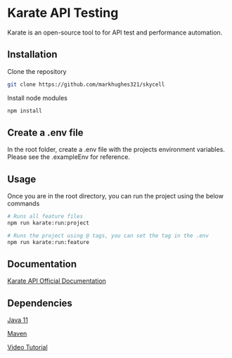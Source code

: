 # Karate API Testing

Karate is an open-source tool to for API test and performance automation.

## Installation

Clone the repository

```bash
git clone https://github.com/markhughes321/skycell
```

Install node modules

```bash
npm install
```

## Create a .env file

In the root folder, create a .env file with the projects environment variables. Please see the .exampleEnv for reference.

## Usage

Once you are in the root directory, you can run the project using the below commands

```python
# Runs all feature files
npm run karate:run:project

# Runs the project using @ tags, you can set the tag in the .env
npm run karate:run:feature

```

## Documentation

[Karate API Official Documentation](https://github.com/karatelabs/karate)

## Dependencies

[Java 11](https://www.oracle.com/uk/java/technologies/javase/jdk11-archive-downloads.html)

[Maven](https://www.baeldung.com/install-maven-on-windows-linux-mac)

[Video Tutorial](https://www.youtube.com/watch?v=9S5lqB11OPI&t=183s)